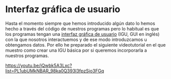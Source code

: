 # Interfaz gráfica de usuario

Hasta el momento siempre que hemos introducido algún dato lo hemos hecho a través del código de nuestros programas pero lo habitual es que los programas tengan una [interfaz gráfica de usuario](https://es.wikipedia.org/wiki/Interfaz_gr%C3%A1fica_de_usuario "IGU") (IGU, GUI en inglés) con la que nosotros interactuemos y de ese modo introduzcamos u obtengamos datos. Por ello he preparado el siguiente videotutorial en el que muestro como crear una IGU básica por si queremos incorporarla a nuestros programas.

https://youtu.be/jQwbk5A3Lxc?list=PL1ubUMkNBAR_98ka0Q393l3fpzSjo3FGq
